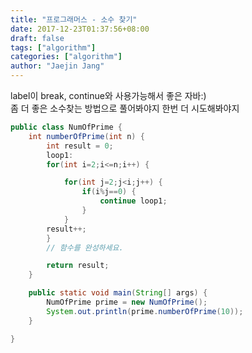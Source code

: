 ```yaml
---
title: "프로그래머스 - 소수 찾기"
date: 2017-12-23T01:37:56+08:00
draft: false
tags: ["algorithm"]
categories: ["algorithm"]
author: "Jaejin Jang"
---
```


label이 break, continue와 사용가능해서 좋은 자바:)  
좀 더 좋은 소수찾는 방법으로 풀어봐야지 한번 더 시도해봐야지
```java
public class NumOfPrime {
    int numberOfPrime(int n) {
        int result = 0;
        loop1: 
        for(int i=2;i<=n;i++) {

            for(int j=2;j<i;j++) {
                if(i%j==0) {
                    continue loop1;
                }
            }
        result++;   
        }
        // 함수를 완성하세요.

        return result;
    }

    public static void main(String[] args) {
        NumOfPrime prime = new NumOfPrime();
        System.out.println(prime.numberOfPrime(10));
    }

}
```
